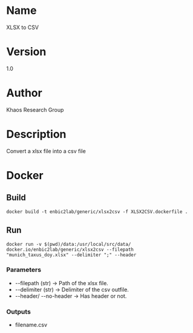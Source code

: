 # Name
XLSX to CSV

# Version
1.0

# Author
Khaos Research Group

# Description
Convert a xlsx file into a csv file

# Docker
## Build
```shell
docker build -t enbic2lab/generic/xlsx2csv -f XLSX2CSV.dockerfile .
```
## Run
```shell
docker run -v $(pwd)/data:/usr/local/src/data/ docker.io/enbic2lab/generic/xlsx2csv --filepath "munich_taxus_doy.xlsx" --delimiter ";" --header
```

### Parameters
* --filepath (str) -> Path of the xlsx file.
* --delimiter (str) -> Delimiter of the csv outfile.
* --header/ --no-header ->  Has header or not. 

### Outputs
* filename.csv
